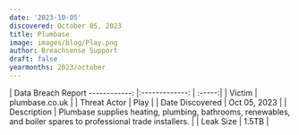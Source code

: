 ```yaml
---
date: '2023-10-05'
discovered: October 05, 2023
title: Plumbase
image: images/blog/Play.png
author: Breachsense Support
draft: false
yearmonths: 2023/october
---
```



| Data Breach Report
------------:     |:-------------:    | :-----:|
| Victim      | plumbase.co.uk      | 
| Threat Actor      | Play      | 
| Date Discovered      | Oct 05, 2023      | 
| Description      | Plumbase supplies heating, plumbing, bathrooms, renewables, and boiler spares to professional trade installers.      | 
| Leak Size      | 1.5TB      | 

